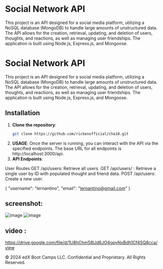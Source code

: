 # Social Network API


This project is an API designed for a social media platform, utilizing a NoSQL database (MongoDB) to handle large amounts of unstructured data. The API allows for the creation, retrieval, updating, and deletion of users, thoughts, and reactions, as well as managing user friendships. The application is built using Node.js, Express.js, and Mongoose.


# Social Network API

This project is an API designed for a social media platform, utilizing a NoSQL database (MongoDB) to handle large amounts of unstructured data. The API allows for the creation, retrieval, updating, and deletion of users, thoughts, and reactions, as well as managing user friendships. The application is built using Node.js, Express.js, and Mongoose.


## Installation

1. **Clone the repository**:
   ```bash
   git clone https://github.com/rickenofficial/cha18.git

2. **USAGE**:
     Once the server is running, you can interact with the API via the specified endpoints. The base URL for all endpoints is http://localhost:3000/api.
3. **API Endpoints**:
 
  User Routes
  GET /api/users: Retrieve all users.
  GET /api/users/
  : Retrieve a single user by ID with populated thought and friend data.
  POST /api/users: Create a new user.

 {
  "username": "lernantino",
  "email": "lernantino@gmail.com"
}

## screenshot:
![image](https://github.com/user-attachments/assets/da34167d-0270-4fac-8fcd-fd198cd05e14)
![image](https://github.com/user-attachments/assets/e9157f41-3079-4e13-8cd5-af1f70838d6f)


  
## video :
https://drive.google.com/file/d/1U8hChm58Ud6JO4opyNxBdh1Cf4SQ8cca/view

© 2024 edX Boot Camps LLC. Confidential and Proprietary. All Rights Reserved.
